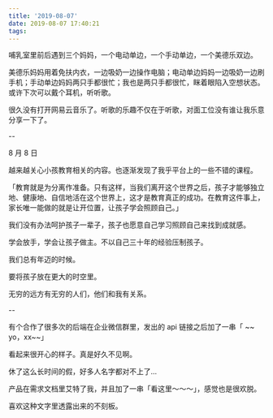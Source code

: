 ```yaml
---
title: '2019-08-07'
date: 2019-08-07 17:40:21
tags:
---
```


哺乳室里前后遇到三个妈妈，一个电动单边，一个手动单边，一个美德乐双边。

美德乐妈妈用着免扶内衣，一边吸奶一边操作电脑；电动单边妈妈一边吸奶一边刷手机；手动单边妈妈两只手都很忙；我也是两只手都很忙，眯着眼陷入空想状态。或许下次可以戴个耳机，听听歌。

很久没有打开网易云音乐了。听歌的乐趣不仅在于听歌，对面工位没有谁让我乐意分享一下了。

--

8 月 8 日

越来越关心小孩教育相关的内容。也逐渐发现了我乎平台上的一些不错的课程。

「教育就是为分离作准备。只有这样，当我们离开这个世界之后，孩子才能够独立地、健康地、自信地活在这个世界上，这才是教育真正的成功。在教育这件事上，家长唯一能做的就是让开位置，让孩子学会照顾自己。」

我们没有办法呵护孩子一辈子，孩子也愿意自己学习照顾自己来找到成就感。

学会放手，学会让孩子做主。不以自己三十年的经验压制孩子。

我们总有年迈的时候。

要将孩子放在更大的时空里。

无穷的远方有无穷的人们，他们和我有关系。

--

有个合作了很多次的后端在企业微信群里，发出的 api 链接之后加了一串「  ~~  yo，xx~~」

看起来很开心的样子。真是好久不见啊。

休了这么长时间的假，好多人名字都对不上了...

产品在需求文档里艾特了我，并且加了一串「看这里～～～」，感觉也是很欢脱。

喜欢这种文字里透露出来的不刻板。
